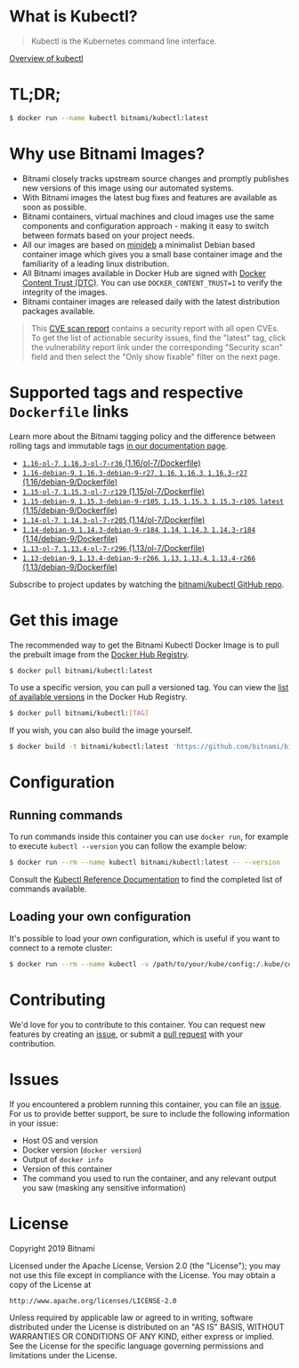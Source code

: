 
# What is Kubectl?

> Kubectl is the Kubernetes command line interface.

[Overview of kubectl](https://kubernetes.io/docs/reference/kubectl/overview/)

# TL;DR;

```bash
$ docker run --name kubectl bitnami/kubectl:latest
```

# Why use Bitnami Images?

* Bitnami closely tracks upstream source changes and promptly publishes new versions of this image using our automated systems.
* With Bitnami images the latest bug fixes and features are available as soon as possible.
* Bitnami containers, virtual machines and cloud images use the same components and configuration approach - making it easy to switch between formats based on your project needs.
* All our images are based on [minideb](https://github.com/bitnami/minideb) a minimalist Debian based container image which gives you a small base container image and the familiarity of a leading linux distribution.
* All Bitnami images available in Docker Hub are signed with [Docker Content Trust (DTC)](https://docs.docker.com/engine/security/trust/content_trust/). You can use `DOCKER_CONTENT_TRUST=1` to verify the integrity of the images.
* Bitnami container images are released daily with the latest distribution packages available.


> This [CVE scan report](https://quay.io/repository/bitnami/kubectl?tab=tags) contains a security report with all open CVEs. To get the list of actionable security issues, find the "latest" tag, click the vulnerability report link under the corresponding "Security scan" field and then select the "Only show fixable" filter on the next page.

# Supported tags and respective `Dockerfile` links

Learn more about the Bitnami tagging policy and the difference between rolling tags and immutable tags [in our documentation page](https://docs.bitnami.com/containers/how-to/understand-rolling-tags-containers/).


* [`1.16-ol-7`, `1.16.3-ol-7-r36` (1.16/ol-7/Dockerfile)](https://github.com/bitnami/bitnami-docker-kubectl/blob/1.16.3-ol-7-r36/1.16/ol-7/Dockerfile)
* [`1.16-debian-9`, `1.16.3-debian-9-r27`, `1.16`, `1.16.3`, `1.16.3-r27` (1.16/debian-9/Dockerfile)](https://github.com/bitnami/bitnami-docker-kubectl/blob/1.16.3-debian-9-r27/1.16/debian-9/Dockerfile)
* [`1.15-ol-7`, `1.15.3-ol-7-r129` (1.15/ol-7/Dockerfile)](https://github.com/bitnami/bitnami-docker-kubectl/blob/1.15.3-ol-7-r129/1.15/ol-7/Dockerfile)
* [`1.15-debian-9`, `1.15.3-debian-9-r105`, `1.15`, `1.15.3`, `1.15.3-r105`, `latest` (1.15/debian-9/Dockerfile)](https://github.com/bitnami/bitnami-docker-kubectl/blob/1.15.3-debian-9-r105/1.15/debian-9/Dockerfile)
* [`1.14-ol-7`, `1.14.3-ol-7-r205` (1.14/ol-7/Dockerfile)](https://github.com/bitnami/bitnami-docker-kubectl/blob/1.14.3-ol-7-r205/1.14/ol-7/Dockerfile)
* [`1.14-debian-9`, `1.14.3-debian-9-r184`, `1.14`, `1.14.3`, `1.14.3-r184` (1.14/debian-9/Dockerfile)](https://github.com/bitnami/bitnami-docker-kubectl/blob/1.14.3-debian-9-r184/1.14/debian-9/Dockerfile)
* [`1.13-ol-7`, `1.13.4-ol-7-r296` (1.13/ol-7/Dockerfile)](https://github.com/bitnami/bitnami-docker-kubectl/blob/1.13.4-ol-7-r296/1.13/ol-7/Dockerfile)
* [`1.13-debian-9`, `1.13.4-debian-9-r266`, `1.13`, `1.13.4`, `1.13.4-r266` (1.13/debian-9/Dockerfile)](https://github.com/bitnami/bitnami-docker-kubectl/blob/1.13.4-debian-9-r266/1.13/debian-9/Dockerfile)

Subscribe to project updates by watching the [bitnami/kubectl GitHub repo](https://github.com/bitnami/bitnami-docker-kubectl).

# Get this image

The recommended way to get the Bitnami Kubectl Docker Image is to pull the prebuilt image from the [Docker Hub Registry](https://hub.docker.com/r/bitnami/kubectl).

```bash
$ docker pull bitnami/kubectl:latest
```

To use a specific version, you can pull a versioned tag. You can view the [list of available versions](https://hub.docker.com/r/bitnami/kubectl/tags/) in the Docker Hub Registry.

```bash
$ docker pull bitnami/kubectl:[TAG]
```

If you wish, you can also build the image yourself.

```bash
$ docker build -t bitnami/kubectl:latest 'https://github.com/bitnami/bitnami-docker-kubectl.git#master:1.15/debian-9'
```

# Configuration

## Running commands

To run commands inside this container you can use `docker run`, for example to execute `kubectl --version` you can follow the example below:

```bash
$ docker run --rm --name kubectl bitnami/kubectl:latest -- --version
```

Consult the [Kubectl Reference Documentation](https://kubernetes.io/docs/reference/generated/kubectl/kubectl-commands) to find the completed list of commands available.

## Loading your own configuration

It's possible to load your own configuration, which is useful if you want to connect to a remote cluster:

```bash
$ docker run --rm --name kubectl -v /path/to/your/kube/config:/.kube/config bitnami/kubectl:latest
```

# Contributing

We'd love for you to contribute to this container. You can request new features by creating an [issue](https://github.com/bitnami/bitnami-docker-kubectl/issues), or submit a [pull request](https://github.com/bitnami/bitnami-docker-kubectl/pulls) with your contribution.

# Issues

If you encountered a problem running this container, you can file an [issue](https://github.com/bitnami/bitnami-docker-kubectl/issues). For us to provide better support, be sure to include the following information in your issue:

- Host OS and version
- Docker version (`docker version`)
- Output of `docker info`
- Version of this container
- The command you used to run the container, and any relevant output you saw (masking any sensitive information)

# License

Copyright 2019 Bitnami

Licensed under the Apache License, Version 2.0 (the "License");
you may not use this file except in compliance with the License.
You may obtain a copy of the License at

    http://www.apache.org/licenses/LICENSE-2.0

Unless required by applicable law or agreed to in writing, software
distributed under the License is distributed on an "AS IS" BASIS,
WITHOUT WARRANTIES OR CONDITIONS OF ANY KIND, either express or implied.
See the License for the specific language governing permissions and
limitations under the License.
